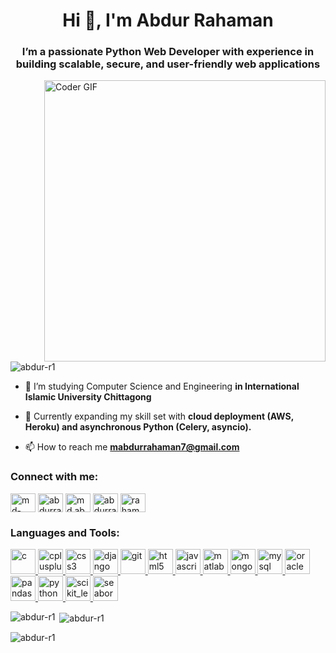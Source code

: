 <h1 align="center">Hi 👋, I'm Abdur Rahaman</h1>
<h3 align="center">I’m a passionate Python Web Developer with experience in building scalable, secure, and user-friendly web applications</h3>

<img align="right" alt="Coder GIF"  width=450 src="https://i...content-available-to-author-only...s.org/blog/wp-content/uploads/2021/12/djbwgfw.gif" />

<p align="left"> <img src="https://k...content-available-to-author-only...v.com/ghpvc/?username=abdur-r1&label=Profile%20views&color=0e75b6&style=flat" alt="abdur-r1" /> </p>

- 🔭 I’m studying Computer Science and Engineering **in International Islamic University Chittagong**

- 🌱 Currently expanding my skill set with **cloud deployment (AWS, Heroku) and asynchronous Python (Celery, asyncio).**

- 📫 How to reach me **mabdurrahaman7@gmail.com**

<h3 align="left">Connect with me:</h3>
<p align="left">
<a href="https://l...content-available-to-author-only...n.com/in/md-abdur-rahaman-bb76b9263" target="blank"><img align="center" src="https://r...content-available-to-author-only...t.com/rahuldkjain/github-profile-readme-generator/master/src/images/icons/Social/linked-in-alt.svg" alt="md-abdur-rahaman-bb76b9263" height="30" width="40" /></a>
<a href="https://k...content-available-to-author-only...e.com/abdurrahaman1" target="blank"><img align="center" src="https://r...content-available-to-author-only...t.com/rahuldkjain/github-profile-readme-generator/master/src/images/icons/Social/kaggle.svg" alt="abdurrahaman1" height="30" width="40" /></a>
<a href="https://content-available-to-author-only.com/md.abdurrahaman.208247" target="blank"><img align="center" src="https://r...content-available-to-author-only...t.com/rahuldkjain/github-profile-readme-generator/master/src/images/icons/Social/facebook.svg" alt="md.abdurrahaman.208247" height="30" width="40" /></a>
<a href="https://c...content-available-to-author-only...s.com/profile/abdurrahaman01" target="blank"><img align="center" src="https://r...content-available-to-author-only...t.com/rahuldkjain/github-profile-readme-generator/master/src/images/icons/Social/codeforces.svg" alt="abdurrahaman01" height="30" width="40" /></a>
<a href="https://w...content-available-to-author-only...e.com/rahaman1" target="blank"><img align="center" src="https://r...content-available-to-author-only...t.com/rahuldkjain/github-profile-readme-generator/master/src/images/icons/Social/leet-code.svg" alt="rahaman1" height="30" width="40" /></a>
</p>

<h3 align="left">Languages and Tools:</h3>
<p align="left"> <a href="https://w...content-available-to-author-only...g.com/" target="_blank" rel="noreferrer"> <img src="https://r...content-available-to-author-only...t.com/devicons/devicon/master/icons/c/c-original.svg" alt="c" width="40" height="40"/> </a> <a href="https://w...content-available-to-author-only...s.com/cpp/" target="_blank" rel="noreferrer"> <img src="https://r...content-available-to-author-only...t.com/devicons/devicon/master/icons/cplusplus/cplusplus-original.svg" alt="cplusplus" width="40" height="40"/> </a> <a href="https://w...content-available-to-author-only...s.com/css/" target="_blank" rel="noreferrer"> <img src="https://r...content-available-to-author-only...t.com/devicons/devicon/master/icons/css3/css3-original-wordmark.svg" alt="css3" width="40" height="40"/> </a> <a href="https://w...content-available-to-author-only...t.com/" target="_blank" rel="noreferrer"> <img src="https://c...content-available-to-author-only...o.com/logos/django.svg" alt="django" width="40" height="40"/> </a> <a href="https://g...content-available-to-author-only...m.com/" target="_blank" rel="noreferrer"> <img src="https://w...content-available-to-author-only...o.zone/logos/git-scm/git-scm-icon.svg" alt="git" width="40" height="40"/> </a> <a href="https://w...content-available-to-author-only...3.org/html/" target="_blank" rel="noreferrer"> <img src="https://r...content-available-to-author-only...t.com/devicons/devicon/master/icons/html5/html5-original-wordmark.svg" alt="html5" width="40" height="40"/> </a> <a href="https://d...content-available-to-author-only...a.org/en-US/docs/Web/JavaScript" target="_blank" rel="noreferrer"> <img src="https://r...content-available-to-author-only...t.com/devicons/devicon/master/icons/javascript/javascript-original.svg" alt="javascript" width="40" height="40"/> </a> <a href="https://w...content-available-to-author-only...s.com/" target="_blank" rel="noreferrer"> <img src="https://u...content-available-to-author-only...a.org/wikipedia/commons/2/21/Matlab_Logo.png" alt="matlab" width="40" height="40"/> </a> <a href="https://w...content-available-to-author-only...b.com/" target="_blank" rel="noreferrer"> <img src="https://r...content-available-to-author-only...t.com/devicons/devicon/master/icons/mongodb/mongodb-original-wordmark.svg" alt="mongodb" width="40" height="40"/> </a> <a href="https://w...content-available-to-author-only...l.com/" target="_blank" rel="noreferrer"> <img src="https://r...content-available-to-author-only...t.com/devicons/devicon/master/icons/mysql/mysql-original-wordmark.svg" alt="mysql" width="40" height="40"/> </a> <a href="https://w...content-available-to-author-only...e.com/" target="_blank" rel="noreferrer"> <img src="https://r...content-available-to-author-only...t.com/devicons/devicon/master/icons/oracle/oracle-original.svg" alt="oracle" width="40" height="40"/> </a> <a href="https://p...content-available-to-author-only...a.org/" target="_blank" rel="noreferrer"> <img src="https://r...content-available-to-author-only...t.com/devicons/devicon/2ae2a900d2f041da66e950e4d48052658d850630/icons/pandas/pandas-original.svg" alt="pandas" width="40" height="40"/> </a> <a href="https://w...content-available-to-author-only...n.org" target="_blank" rel="noreferrer"> <img src="https://r...content-available-to-author-only...t.com/devicons/devicon/master/icons/python/python-original.svg" alt="python" width="40" height="40"/> </a> <a href="https://s...content-available-to-author-only...n.org/" target="_blank" rel="noreferrer"> <img src="https://u...content-available-to-author-only...a.org/wikipedia/commons/0/05/Scikit_learn_logo_small.svg" alt="scikit_learn" width="40" height="40"/> </a> <a href="https://s...content-available-to-author-only...a.org/" target="_blank" rel="noreferrer"> <img src="https://s...content-available-to-author-only...a.org/_images/logo-mark-lightbg.svg" alt="seaborn" width="40" height="40"/> </a> </p>

<p><img align="left" src="https://g...content-available-to-author-only...l.app/api/top-langs?username=abdur-r1&show_icons=true&locale=en&layout=compact" alt="abdur-r1" /></p>

<p>&nbsp;<img align="center" src="https://g...content-available-to-author-only...l.app/api?username=abdur-r1&show_icons=true&locale=en" alt="abdur-r1" /></p>

<p><img align="center" src="https://g...content-available-to-author-only...p.com/?user=abdur-r1&" alt="abdur-r1" /></p>
